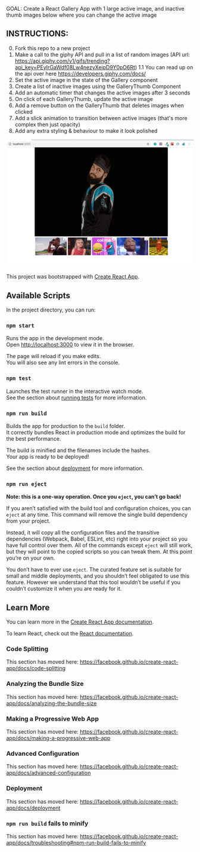 GOAL: Create a React Gallery App with 1 large active image, and inactive thumb images below where you can change the active image

##  INSTRUCTIONS:

 0. Fork this repo to a new project
 1. Make a call to the giphy API and pull in a list of random images (API url: https://api.giphy.com/v1/gifs/trending?api_key=PEyIrGaWdf08Lw4nezyXejpD9Y0pO6Rt)
1.1 You can read up on the api over here https://developers.giphy.com/docs/
 2. Set the active image in the state of the Gallery component
 3. Create a list of inactive images using the GalleryThumb Component
 4. Add an automatic timer that changes the active images after 3 seconds
 5. On click of each GalleryThumb, update the active image
 6. Add a remove button on the GalleryThumb that deletes images when clicked
 7. Add a slick animation to transition between active images (that's more complex then just opacity)
 8. Add any extra styling & behaviour to make it look polished
 
 
 ![Alt text](https://github.com/polinazolotukhina/-React-Gallery/blob/master/Screen%20Shot%202019-08-17%20at%201.15.17%20PM.png?raw=true)

 
 
 
 
 
 



This project was bootstrapped with [Create React App](https://github.com/facebook/create-react-app).

## Available Scripts

In the project directory, you can run:

### `npm start`

Runs the app in the development mode.<br>
Open [http://localhost:3000](http://localhost:3000) to view it in the browser.

The page will reload if you make edits.<br>
You will also see any lint errors in the console.

### `npm test`

Launches the test runner in the interactive watch mode.<br>
See the section about [running tests](https://facebook.github.io/create-react-app/docs/running-tests) for more information.

### `npm run build`

Builds the app for production to the `build` folder.<br>
It correctly bundles React in production mode and optimizes the build for the best performance.

The build is minified and the filenames include the hashes.<br>
Your app is ready to be deployed!

See the section about [deployment](https://facebook.github.io/create-react-app/docs/deployment) for more information.

### `npm run eject`

**Note: this is a one-way operation. Once you `eject`, you can’t go back!**

If you aren’t satisfied with the build tool and configuration choices, you can `eject` at any time. This command will remove the single build dependency from your project.

Instead, it will copy all the configuration files and the transitive dependencies (Webpack, Babel, ESLint, etc) right into your project so you have full control over them. All of the commands except `eject` will still work, but they will point to the copied scripts so you can tweak them. At this point you’re on your own.

You don’t have to ever use `eject`. The curated feature set is suitable for small and middle deployments, and you shouldn’t feel obligated to use this feature. However we understand that this tool wouldn’t be useful if you couldn’t customize it when you are ready for it.

## Learn More

You can learn more in the [Create React App documentation](https://facebook.github.io/create-react-app/docs/getting-started).

To learn React, check out the [React documentation](https://reactjs.org/).

### Code Splitting

This section has moved here: https://facebook.github.io/create-react-app/docs/code-splitting

### Analyzing the Bundle Size

This section has moved here: https://facebook.github.io/create-react-app/docs/analyzing-the-bundle-size

### Making a Progressive Web App

This section has moved here: https://facebook.github.io/create-react-app/docs/making-a-progressive-web-app

### Advanced Configuration

This section has moved here: https://facebook.github.io/create-react-app/docs/advanced-configuration

### Deployment

This section has moved here: https://facebook.github.io/create-react-app/docs/deployment

### `npm run build` fails to minify

This section has moved here: https://facebook.github.io/create-react-app/docs/troubleshooting#npm-run-build-fails-to-minify
